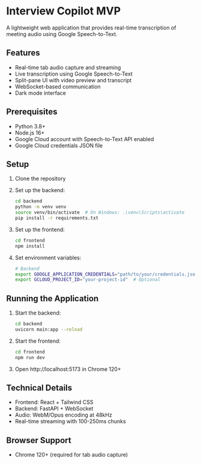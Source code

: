 # Interview Copilot MVP

A lightweight web application that provides real-time transcription of meeting audio using Google Speech-to-Text.

## Features

- Real-time tab audio capture and streaming
- Live transcription using Google Speech-to-Text
- Split-pane UI with video preview and transcript
- WebSocket-based communication
- Dark mode interface

## Prerequisites

- Python 3.8+
- Node.js 16+
- Google Cloud account with Speech-to-Text API enabled
- Google Cloud credentials JSON file

## Setup

1. Clone the repository
2. Set up the backend:
   ```bash
   cd backend
   python -m venv venv
   source venv/bin/activate  # On Windows: .\venv\Scripts\activate
   pip install -r requirements.txt
   ```

3. Set up the frontend:
   ```bash
   cd frontend
   npm install
   ```

4. Set environment variables:
   ```bash
   # Backend
   export GOOGLE_APPLICATION_CREDENTIALS="path/to/your/credentials.json"
   export GCLOUD_PROJECT_ID="your-project-id"  # Optional
   ```

## Running the Application

1. Start the backend:
   ```bash
   cd backend
   uvicorn main:app --reload
   ```

2. Start the frontend:
   ```bash
   cd frontend
   npm run dev
   ```

3. Open http://localhost:5173 in Chrome 120+

## Technical Details

- Frontend: React + Tailwind CSS
- Backend: FastAPI + WebSocket
- Audio: WebM/Opus encoding at 48kHz
- Real-time streaming with 100-250ms chunks

## Browser Support

- Chrome 120+ (required for tab audio capture) 